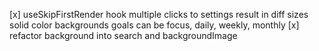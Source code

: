 [x] useSkipFirstRender hook
multiple clicks to settings result in diff sizes
solid color backgrounds
goals can be focus, daily, weekly, monthly
[x] refactor background into search and backgroundImage
